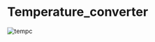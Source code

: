 # Temperature_converter


![tempc](https://github.com/coder-2k4/Temperature_converter/assets/134073829/9453cdcb-b49e-43fc-8ed4-a5374bd802ee)


